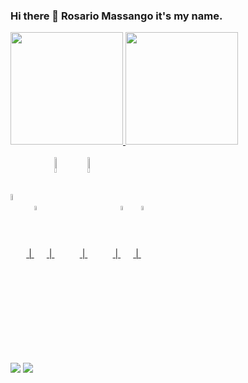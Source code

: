 
### Hi there 👋 Rosario Massango it's my name.
<div>
  <a href="https://github.com/rosariodeveloper">
  <img height="180em" src="https://github-readme-stats.vercel.app/api?username=rosariodeveloper&show_icons=true&theme=dracula&include_all_commits=true&count_private=true"/>
  <img height="180em" src="https://github-readme-stats.vercel.app/api/top-langs/?username=rosariodeveloper&layout=compact&langs_count=7&theme=dracula"/>
</div>

 <div class="langs" style="display: inline_block"><br>
  <img align="center" alt="Rosario-python" width="5%" src="https://cdn.jsdelivr.net/gh/devicons/devicon/icons/python/python-original.svg" /> |
<!--   <img align="center" alt="Rosario-js" height="30" width="40" src="https://raw.githubusercontent.com/devicons/devicon/master/icons/javascript/javascript-plain.svg">
  <img align="center" alt="Rosario-ts" height="30" width="40" src="https://raw.githubusercontent.com/devicons/devicon/master/icons/typescript/typescript-plain.svg"> -->
  <img align="center" alt="Rosario-nodejs" width="4%" src="https://cdn.jsdelivr.net/gh/devicons/devicon/icons/nodejs/nodejs-original.svg" /> |
  <img align="center" alt="Rosario-aws" width="8%" src="https://cdn.jsdelivr.net/gh/devicons/devicon/icons/amazonwebservices/amazonwebservices-plain-wordmark.svg" /> |
  <img align="center" alt="Rosario-aws" width="8%" src="https://cdn.jsdelivr.net/gh/devicons/devicon/icons/azure/azure-original-wordmark.svg" /> |
  <img align="center" alt="Rosario-aws" width="4%" src="https://cdn.jsdelivr.net/gh/devicons/devicon/icons/docker/docker-plain-wordmark.svg" /> |
  <img align="center" alt="Rosario-aws" width="4%" src="https://cdn.jsdelivr.net/gh/devicons/devicon/icons/flutter/flutter-original.svg" />
</div><br>
  
  <div> 
    <a href="https://www.linkedin.com/in/rosario-massango" target="_blank"><img src="https://img.shields.io/badge/-LinkedIn-%230077B5?style=for-the-badge&logo=linkedin&logoColor=white" target="_blank"></a>
    <a href = "mailto:rosariomassango@gmail.com"><img src="https://img.shields.io/badge/-Gmail-%23333?style=for-the-badge&logo=gmail&logoColor=white" target="_blank"></a>
  
</div>
